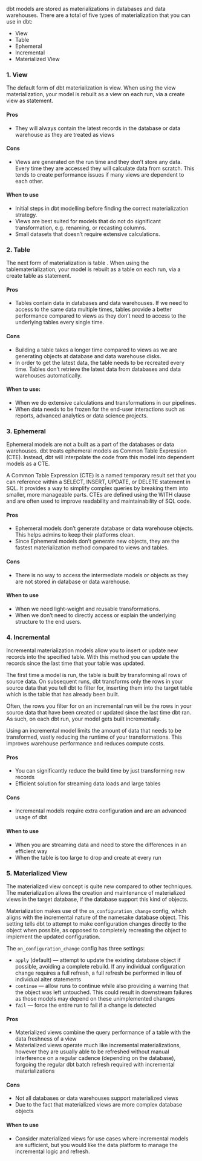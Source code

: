 dbt models are stored as materializations in databases and data warehouses. There are a total of five types of materialization that you can use in dbt:
- View
- Table
- Ephemeral
- Incremental
- Materialized View

### 1. View
The default form of dbt materialization is view. When using the view materialization, your model is rebuilt as a view on each run, via a create view as statement.

#### Pros
- They will always contain the latest records in the database or data warehouse as they are treated as views

#### Cons
- Views are generated on the run time and they don’t store any data. Every time they are accessed they will calculate data from scratch. This tends to create performance issues if many views are dependent to each other.

#### When to use
- Initial steps in dbt modelling before finding the correct materialization strategy.
- Views are best suited for models that do not do significant transformation, e.g. renaming, or recasting columns.
- Small datasets that doesn’t require extensive calculations.

### 2. Table
The next form of materialization is table . When using the tablematerialization, your model is rebuilt as a table on each run, via a create table as statement.

#### Pros
- Tables contain data in databases and data warehouses. If we need to access to the same data multiple times, tables provide a better performance compared to views as they don’t need to access to the underlying tables every single time.

#### Cons
- Building a table takes a longer time compared to views as we are generating objects at database and data warehouse disks.
- In order to get the latest data, the table needs to be recreated every time. Tables don’t retrieve the latest data from databases and data warehouses automatically.

#### When to use:
- When we do extensive calculations and transformations in our pipelines.
- When data needs to be frozen for the end-user interactions such as reports, advanced analytics or data science projects.

### 3. Ephemeral
Ephemeral models are not a built as a part of the databases or data warehouses. dbt treats ephemeral models as Common Table Expression (CTE). Instead, dbt will interpolate the code from this model into dependent models as a CTE.

A Common Table Expression (CTE) is a named temporary result set that you can reference within a SELECT, INSERT, UPDATE, or DELETE statement in SQL. It provides a way to simplify complex queries by breaking them into smaller, more manageable parts. CTEs are defined using the WITH clause and are often used to improve readability and maintainability of SQL code.

#### Pros
- Ephemeral models don’t generate database or data warehouse objects. This helps admins to keep their platforms clean.
- Since Ephemeral models don’t generate new objects, they are the fastest materialization method compared to views and tables.

#### Cons
- There is no way to access the intermediate models or objects as they are not stored in database or data warehouse.

#### When to use
- When we need light-weight and reusable transformations.
- When we don’t need to directly access or explain the underlying structure to the end users.

### 4. Incremental
Incremental materialization models allow you to insert or update new records into the specified table. With this method you can update the records since the last time that your table was updated.

The first time a model is run, the table is built by transforming all rows of source data. On subsequent runs, dbt transforms only the rows in your source data that you tell dbt to filter for, inserting them into the target table which is the table that has already been built.

Often, the rows you filter for on an incremental run will be the rows in your source data that have been created or updated since the last time dbt ran. As such, on each dbt run, your model gets built incrementally.

Using an incremental model limits the amount of data that needs to be transformed, vastly reducing the runtime of your transformations. This improves warehouse performance and reduces compute costs.

#### Pros
- You can significantly reduce the build time by just transforming new records
- Efficient solution for streaming data loads and large tables

#### Cons
- Incremental models require extra configuration and are an advanced usage of dbt

#### When to use
- When you are streaming data and need to store the differences in an efficient way
- When the table is too large to drop and create at every run

### 5. Materialized View
The materialized view concept is quite new compared to other techniques. The materialization allows the creation and maintenance of materialized views in the target database, if the database support this kind of objects.

Materialization makes use of the `on_configuration_change` config, which aligns with the incremental nature of the namesake database object. This setting tells dbt to attempt to make configuration changes directly to the object when possible, as opposed to completely recreating the object to implement the updated configuration.

The `on_configuration_change` config has three settings:
- `apply` (default) — attempt to update the existing database object if possible, avoiding a complete rebuild. If any individual configuration change requires a full refresh, a full refresh be performed in lieu of individual alter statements
- `continue` — allow runs to continue while also providing a warning that the object was left untouched. This could result in downstream failures as those models may depend on these unimplemented changes
- `fail` — force the entire run to fail if a change is detected

#### Pros
- Materialized views combine the query performance of a table with the data freshness of a view
- Materialized views operate much like incremental materializations, however they are usually able to be refreshed without manual interference on a regular cadence (depending on the database), forgoing the regular dbt batch refresh required with incremental materializations

#### Cons
- Not all databases or data warehouses support materialized views
- Due to the fact that materialized views are more complex database objects

#### When to use
- Consider materialized views for use cases where incremental models are sufficient, but you would like the data platform to manage the incremental logic and refresh.